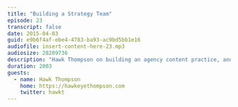 ```yaml
---
title: "Building a Strategy Team"
episode: 23
transcript: false
date: 2015-04-03
guid: e9b6f4af-ebe4-4783-ba93-ac9bd5bb1e16
audiofile: insert-content-here-23.mp3
audiosize: 28209736
description: "Hawk Thompson on building an agency content practice, and first steps for a freshly-minted content strategist."
duration: 2003
guests: 
  - name: Hawk Thompson
    home: https://hawkeyethompson.com
    twitter: hawkt
---
```

